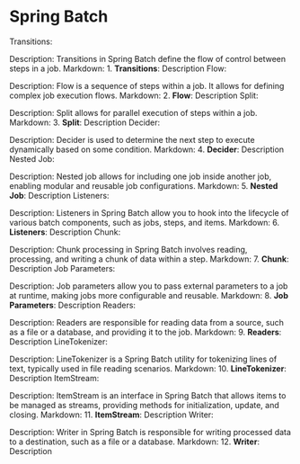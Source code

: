 # Spring Batch

Transitions:

Description: Transitions in Spring Batch define the flow of control between steps in a job.
Markdown: 1. **Transitions**: Description
Flow:

Description: Flow is a sequence of steps within a job. It allows for defining complex job execution flows.
Markdown: 2. **Flow**: Description
Split:

Description: Split allows for parallel execution of steps within a job.
Markdown: 3. **Split**: Description
Decider:

Description: Decider is used to determine the next step to execute dynamically based on some condition.
Markdown: 4. **Decider**: Description
Nested Job:

Description: Nested job allows for including one job inside another job, enabling modular and reusable job configurations.
Markdown: 5. **Nested Job**: Description
Listeners:

Description: Listeners in Spring Batch allow you to hook into the lifecycle of various batch components, such as jobs, steps, and items.
Markdown: 6. **Listeners**: Description
Chunk:

Description: Chunk processing in Spring Batch involves reading, processing, and writing a chunk of data within a step.
Markdown: 7. **Chunk**: Description
Job Parameters:

Description: Job parameters allow you to pass external parameters to a job at runtime, making jobs more configurable and reusable.
Markdown: 8. **Job Parameters**: Description
Readers:

Description: Readers are responsible for reading data from a source, such as a file or a database, and providing it to the job.
Markdown: 9. **Readers**: Description
LineTokenizer:

Description: LineTokenizer is a Spring Batch utility for tokenizing lines of text, typically used in file reading scenarios.
Markdown: 10. **LineTokenizer**: Description
ItemStream:

Description: ItemStream is an interface in Spring Batch that allows items to be managed as streams, providing methods for initialization, update, and closing.
Markdown: 11. **ItemStream**: Description
Writer:

Description: Writer in Spring Batch is responsible for writing processed data to a destination, such as a file or a database.
Markdown: 12. **Writer**: Description